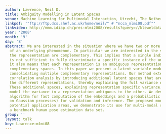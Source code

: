 ```yaml
---
author: Lawrence, Neil D.
title: Ambiguity Modelling in Latent Spaces
venue: Machine Learning for Multimodal Interaction, Utrecht, The Netherlands
linkpdf: '"ftp://ftp.dcs.shef.ac.uk/home/neil/" # "ncca_mlmi08.pdf"'
linkvideo: http://mmm.idiap.ch/pres-mlmi2008/results?query=//kleweldata/mlmi2008/2008-09-08_09h14
year: '2008'
month: '9'
day: '8'
abstract: We are interested in the situation where we have two or more representations
  of an underlying phenomenon. In particular we are interested in the scenario where
  the representation are complementary. This implies that a single individual representation
  is not sufficient to fully discriminate a specific instance of the underlying phenomenon,
  it also means that each representation is an ambiguous representation of the other
  complementary spaces. In this paper we present a latent variable model capable of
  consolidating multiple complementary representations. Our method extends canonical
  correlation analysis by introducing additional latent spaces that are specific to
  the different representations, thereby explaining the full variance of the observations.
  These additional spaces, explaining representation specific variance, separately
  model the variance in a representation ambiguous to the other. We develop a spectral
  algorithm for fast computation of the embeddings and a probabilistic model (based
  on Gaussian processes) for validation and inference. The proposed model has several
  potential application areas, we demonstrate its use for multi-modal regression on
  a benchmark human pose estimation data set.
group: ''
layout: talk
key: Lawrence:mlmi08
---
```

